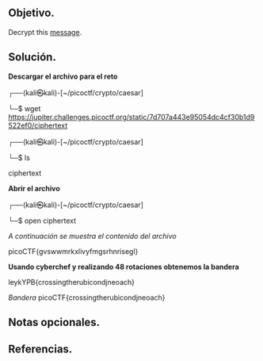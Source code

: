 ## Objetivo.

Decrypt this [message](https://jupiter.challenges.picoctf.org/static/7d707a443e95054dc4cf30b1d9522ef0/ciphertext).

## Solución.

**Descargar el archivo  para el reto**

┌──(kali㉿kali)-[~/picoctf/crypto/caesar]

└─$ wget https://jupiter.challenges.picoctf.org/static/7d707a443e95054dc4cf30b1d9522ef0/ciphertext

┌──(kali㉿kali)-[~/picoctf/crypto/caesar]

└─$ ls

ciphertext

**Abrir el archivo**

┌──(kali㉿kali)-[~/picoctf/crypto/caesar]

└─$ open ciphertext 

*A continuación se muestra el contenido del archivo*

picoCTF{gvswwmrkxlivyfmgsrhnrisegl}

**Usando cyberchef y realizando 48 rotaciones obtenemos la bandera**

leykYPB{crossingtherubicondjneoach}

*Bandera* picoCTF{crossingtherubicondjneoach}

## Notas opcionales.

## Referencias.
